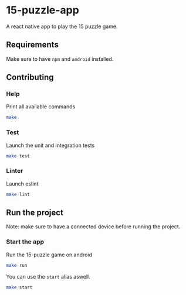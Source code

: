 # 15-puzzle-app

A react native app to play the 15 puzzle game.

## Requirements

Make sure to have `npm` and `android` installed.

## Contributing

### Help

Print all available commands

``` bash
make
```

### Test

Launch the unit and integration tests

``` bash
make test
```

### Linter

Launch eslint

``` bash
make lint
```

## Run the project

Note: make sure to have a connected device before running the project.

### Start the app

Run the 15-puzzle game on android

``` bash
make run
```

You can use the `start` alias aswell.

``` bash
make start
```

